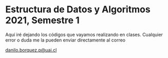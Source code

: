 # Estructura de Datos y Algoritmos 2021, Semestre 1

Aquí iré dejando los códigos que vayamos realizando en clases. Cualquier error o duda me la pueden enviar directamente al correo 

<danilo.borquez.p@uai.cl>
